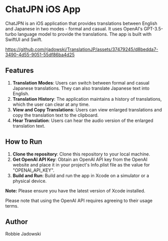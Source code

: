 # ChatJPN iOS App

ChatJPN is an iOS application that provides translations between English and Japanese in two modes - formal and casual. It uses OpenAI's GPT-3.5-turbo language model to provide the translations. The app is built with SwiftUI and Swift.

https://github.com/rjadowski/TranslationJP/assets/37479245/d8bedda7-3490-4d55-9051-55df86ba4d25

## Features

1. **Translation Modes**: Users can switch between formal and casual Japanese translations. They can also translate Japanese text into English.
2. **Translation History**: The application maintains a history of translations, which the user can clear at any time.
3. **View and Copy Translations**: Users can view enlarged translations and copy the translation text to the clipboard.
4. **Hear Translation**: Users can hear the audio version of the enlarged translation text.

## How to Run

1. **Clone the repository**: Clone this repository to your local machine.
2. **Get OpenAI API Key**: Obtain an OpenAI API key from the OpenAI website and place it in your project's Info.plist file as the value for "OPENAI_API_KEY".
3. **Build and Run**: Build and run the app in Xcode on a simulator or a physical device.

**Note:** Please ensure you have the latest version of Xcode installed.


Please note that using the OpenAI API requires agreeing to their usage terms.

## Author

Robbie Jadowski


